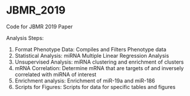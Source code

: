 # JBMR_2019
Code for JBMR 2019 Paper

Analysis Steps:
1. Format Phenotype Data: Compiles and Filters Phenotype data
2. Statistical Analysis: miRNA Multiple Linear Regression Analysis
3. Unsupervised Analysis: miRNA clustering and enrichment of clusters
4. mRNA Correlation: Determine mRNA that are targets of and inversely correlated with miRNA of interest
5. Enrichment analysis: Enrichment of miR-19a and miR-186
6. Scripts for Figures: Scripts for data for specific tables and figures
